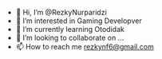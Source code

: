 - 👋 Hi, I’m @RezkyNurparidzi
- 👀 I’m interested in Gaming Developver
- 🌱 I’m currently learning Otodidak
- 💞️ I’m looking to collaborate on ...
- 📫 How to reach me rezkynf6@gmail.com

<!---
RezkyNurparidzi/RezkyNurparidzi is a ✨ special ✨ repository because its `README.md` (this file) appears on your GitHub profile.
You can click the Preview link to take a look at your changes.
--->
